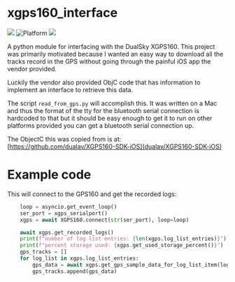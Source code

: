 # xgps160_interface
![](https://img.shields.io/badge/language-python-orange.svg?style=flat)
![Platform](https://img.shields.io/badge/platform-macos%20%7C%20linux-lightgrey?style=flat)
![](https://img.shields.io/badge/version-0.0.1-blue.svg?style=flat)

A python module for interfacing with the DualSky XGPS160. This project was primarily motivated because I wanted an easy way to download all the tracks record in the GPS without going through the painful iOS app the vendor provided.

Luckily the vendor also provided ObjC code that has information to implement an interface to retrieve this data.

The script `read_from_gps.py` will accomplish this. It was written on a Mac and thus the format of the tty for the bluetooth serial connection is hardcoded to that but it should be easy enough to get it to run on other platforms provided you can get a bluetooth serial connection up.

The ObjectC this was copied from is at: [https://github.com/dualav/XGPS160-SDK-iOS](dualav/XGPS160-SDK-iOS)

# Example code

This will connect to the GPS160 and get the recorded logs:

```python
    loop = asyncio.get_event_loop()
    ser_port = xgps_serialport()
    xgps = await XGPS160.connect(str(ser_port), loop=loop)

    await xgps.get_recorded_logs()
    print(f"number of log list entries: {len(xgps.log_list_entries)}")
    print(f"percent storage used: {xgps.get_used_storage_percent()}")
    gps_tracks = []
    for log_list in xgps.log_list_entries:
        gps_data = await xgps.get_gps_sample_data_for_log_list_item(log_list)
        gps_tracks.append(gps_data)
```
